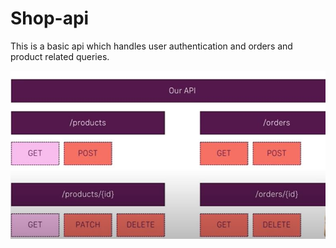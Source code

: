 # Shop-api
This is a basic api which handles user authentication and orders and product related queries.

![](Design.JPG)
